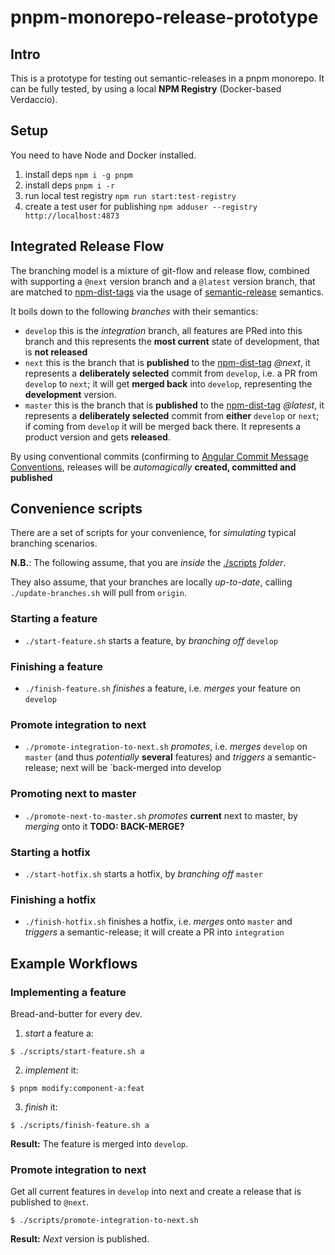 # pnpm-monorepo-release-prototype

## Intro
This is a prototype for testing out semantic-releases in a pnpm monorepo. It can be fully tested, by using a local **NPM Registry** (Docker-based Verdaccio).

## Setup
You need to have Node and Docker installed.

1. install deps `npm i -g pnpm`
1. install deps `pnpm i -r`
1. run local test registry `npm run start:test-registry`
1. create a test user for publishing `npm adduser --registry http://localhost:4873`

## Integrated Release Flow
The branching model is a mixture of git-flow and release flow, combined with supporting a `@next` version branch and a `@latest` version branch, that are matched to [npm-dist-tags](https://docs.npmjs.com/cli/v6/commands/npm-dist-tag) via the usage of [semantic-release](https://github.com/semantic-release/semantic-release) semantics.

It boils down to the following _branches_ with their semantics:
* `develop` this is the _integration_ branch, all features are PRed into this branch and this represents the **most current** state of development, that is **not released**
* `next` this is the branch that is **published** to the [npm-dist-tag](https://docs.npmjs.com/cli/v6/commands/npm-dist-tag) _@next_, it represents a **deliberately selected** commit from `develop`, i.e. a PR from `develop` to `next`; it will get **merged back** into `develop`, representing the **development** version.
* `master` this is the branch that is **published** to the [npm-dist-tag](https://docs.npmjs.com/cli/v6/commands/npm-dist-tag) _@latest_, it represents a **deliberately selected** commit from **either** `develop` or `next`; if coming from `develop` it will be merged back there. It represents a product version and gets **released**.

By using conventional commits (confirming to [Angular Commit Message Conventions](https://github.com/angular/angular.js/blob/master/DEVELOPERS.md#-git-commit-guidelines), releases will be _automagically_ **created, committed and published**

## Convenience scripts
There are a set of scripts for your convenience, for _simulating_ typical branching scenarios.

**N.B.**: The following assume, that you are _inside_ the [./scripts](./scripts) _folder_.

They also assume, that your branches are locally _up-to-date_, calling `./update-branches.sh` will pull from `origin`.

### Starting a feature
* `./start-feature.sh` starts a feature, by _branching off_ `develop`

### Finishing a feature
* `./finish-feature.sh` _finishes_ a feature, i.e. _merges_ your feature on `develop`

### Promote integration to next
* `./promote-integration-to-next.sh` _promotes_, i.e. _merges_ `develop` on `master` (and thus _potentially_ **several** features) and _triggers_ a semantic-release; next will be `back-merged into develop

### Promoting next to master
* `./promote-next-to-master.sh` _promotes_ **current** next to master, by _merging_ onto it **TODO: BACK-MERGE?**

### Starting a hotfix
* `./start-hotfix.sh` starts a hotfix, by _branching off_ `master`

### Finishing a hotfix
* `./finish-hotfix.sh` finishes a hotfix, i.e. _merges_ onto `master` and _triggers_ a semantic-release; it will create a PR into `integration`

## Example Workflows

### Implementing a feature
Bread-and-butter for every dev.

1. _start_ a feature a:

`$ ./scripts/start-feature.sh a`

2. _implement_ it:

`$ pnpm modify:component-a:feat`

3. _finish_ it:

`$ ./scripts/finish-feature.sh a`

**Result:** The feature is merged into `develop`.

### Promote integration to next
Get all current features in `develop` into next and create a release that is published to `@next`.

`$ ./scripts/promote-integration-to-next.sh`

**Result:** _Next_ version is published.
